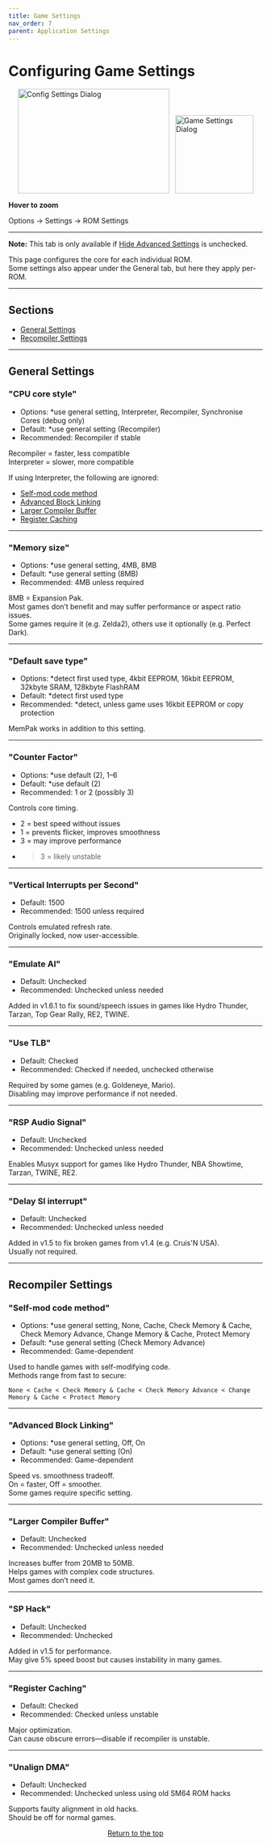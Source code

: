 ```yaml
---
title: Game Settings
nav_order: 7
parent: Application Settings
---
```


<style>
.zoom-pair {
  display: flex;
  gap: 12px;
  align-items: flex-end;
  justify-content: flex-start;
  position: relative;
  margin-left: auto;
  margin-right: auto;
  width: max-content;
  text-align: left;
}
.zoom-on-hover {
  display: inline-block;
  position: relative;
}
.zoom-on-hover img {
  display: block;
  cursor: zoom-in;
  transition: transform 0.3s ease;
  transform-origin: left center;
  position: relative;
  z-index: 1;
}
.zoom-on-hover:hover img {
  transform: scale(1.5);
}
.zoom-pair .zoom-on-hover:first-child:hover img {
  z-index: 9999;
}
.zoom-pair .zoom-on-hover:last-child:hover img {
  z-index: 100;
}
</style>

# Configuring Game Settings

<div class="zoom-pair">
  <div class="zoom-on-hover">
    <img src="/manual/asset/images//config_settings.png" alt="Config Settings Dialog" width="300" height="207" />
  </div>
  <div class="zoom-on-hover">
    <img src="/manual/asset/images//game_settings.png" alt="Game Settings Dialog" width="155" />
  </div>
</div>
<p><strong>Hover to zoom</strong></p>

Options → Settings → <a name="ROM_Settings">ROM Settings</a>

---

**Note:** This tab is only available if [Hide Advanced Settings](app_options#o5) is unchecked.

This page configures the core for each individual ROM.  
Some settings also appear under the General tab, but here they apply per-ROM.

---

## Sections

- [General Settings](#General_Settings)
- [Recompiler Settings](#Recompiler_Settings)

---

## <a name="General_Settings"></a>General Settings

### <a name="o1"></a>"CPU core style"

- Options: *use general setting, Interpreter, Recompiler, Synchronise Cores (debug only)  
- Default: *use general setting (Recompiler)  
- Recommended: Recompiler if stable

Recompiler = faster, less compatible  
Interpreter = slower, more compatible

If using Interpreter, the following are ignored:

- [Self-mod code method](#r1)  
- [Advanced Block Linking](#r2)  
- [Larger Compiler Buffer](#r3)  
- [Register Caching](#r5)

---

### <a name="o2"></a>"Memory size"

- Options: *use general setting, 4MB, 8MB  
- Default: *use general setting (8MB)  
- Recommended: 4MB unless required

8MB = Expansion Pak.  
Most games don’t benefit and may suffer performance or aspect ratio issues.  
Some games require it (e.g. Zelda2), others use it optionally (e.g. Perfect Dark).

---

### <a name="o3"></a>"Default save type"

- Options: *detect first used type, 4kbit EEPROM, 16kbit EEPROM, 32kbyte SRAM, 128kbyte FlashRAM  
- Default: *detect first used type  
- Recommended: *detect, unless game uses 16kbit EEPROM or copy protection

MemPak works in addition to this setting.

---

### <a name="o4"></a>"Counter Factor"

- Options: *use default (2), 1–6  
- Default: *use default (2)  
- Recommended: 1 or 2 (possibly 3)

Controls core timing.  
- 2 = best speed without issues  
- 1 = prevents flicker, improves smoothness  
- 3 = may improve performance  
- >3 = likely unstable

---

### <a name="o5"></a>"Vertical Interrupts per Second"

- Default: 1500  
- Recommended: 1500 unless required

Controls emulated refresh rate.  
Originally locked, now user-accessible.

---

### <a name="o6"></a>"Emulate AI"

- Default: Unchecked  
- Recommended: Unchecked unless needed

Added in v1.6.1 to fix sound/speech issues in games like Hydro Thunder, Tarzan, Top Gear Rally, RE2, TWINE.

---

### <a name="o7"></a>"Use TLB"

- Default: Checked  
- Recommended: Checked if needed, unchecked otherwise

Required by some games (e.g. Goldeneye, Mario).  
Disabling may improve performance if not needed.

---

### <a name="o8"></a>"RSP Audio Signal"

- Default: Unchecked  
- Recommended: Unchecked unless needed

Enables Musyx support for games like Hydro Thunder, NBA Showtime, Tarzan, TWINE, RE2.

---

### <a name="o9"></a>"Delay SI interrupt"

- Default: Unchecked  
- Recommended: Unchecked unless needed

Added in v1.5 to fix broken games from v1.4 (e.g. Cruis'N USA).  
Usually not required.

---

## <a name="Recopiler_Settings"></a>Recompiler Settings

### <a name="r1"></a>"Self-mod code method"

- Options: *use general setting, None, Cache, Check Memory & Cache, Check Memory Advance, Change Memory & Cache, Protect Memory  
- Default: *use general setting (Check Memory Advance)  
- Recommended: Game-dependent

Used to handle games with self-modifying code.  
Methods range from fast to secure:

`None < Cache < Check Memory & Cache < Check Memory Advance < Change Memory & Cache < Protect Memory`

---

### <a name="r2"></a>"Advanced Block Linking"

- Options: *use general setting, Off, On  
- Default: *use general setting (On)  
- Recommended: Game-dependent

Speed vs. smoothness tradeoff.  
On = faster, Off = smoother.  
Some games require specific setting.

---

### <a name="r3"></a>"Larger Compiler Buffer"

- Default: Unchecked  
- Recommended: Unchecked unless needed

Increases buffer from 20MB to 50MB.  
Helps games with complex code structures.  
Most games don’t need it.

---

### <a name="r4"></a>"SP Hack"

- Default: Unchecked  
- Recommended: Unchecked

Added in v1.5 for performance.  
May give 5% speed boost but causes instability in many games.

---

### <a name="r5"></a>"Register Caching"

- Default: Checked  
- Recommended: Checked unless unstable

Major optimization.  
Can cause obscure errors—disable if recompiler is unstable.

---

### <a name="r7"></a>"Unalign DMA"

- Default: Unchecked  
- Recommended: Unchecked unless using old SM64 ROM hacks

Supports faulty alignment in old hacks.  
Should be off for normal games.

<p style="text-align:center"><a href="#">Return to the top</a></p>

<!-- ClauseEcho: Game Settings Protocol Complete -->
